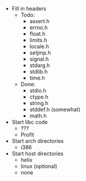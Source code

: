 - Fill in headers
	- Todo:
		- assert.h
		- errno.h
		- float.h
		- limits.h
		- locale.h
		- setjmp.h
		- signal.h
		- stdarg.h
		- stdlib.h
		- time.h
	- Done:
		- stdio.h
		- ctype.h
		- string.h
		- stddef.h (somewhat)
		- math.h
- Start libc code
	- ???
	- Profit
- Start arch directories
	- i386
- Start host directories
	- helix
	- linux (optional)
	- none
